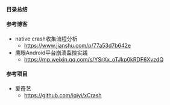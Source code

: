 #### 目录总结





#### 参考博客
- native crash收集流程分析
    - https://www.jianshu.com/p/77a53d7b642e
- 鹰眼Android平台崩溃监控实践
    - https://mp.weixin.qq.com/s/YSrXx_oTJkp0kRDF6XvzdQ


#### 参考项目
- 爱奇艺
    - https://github.com/iqiyi/xCrash





